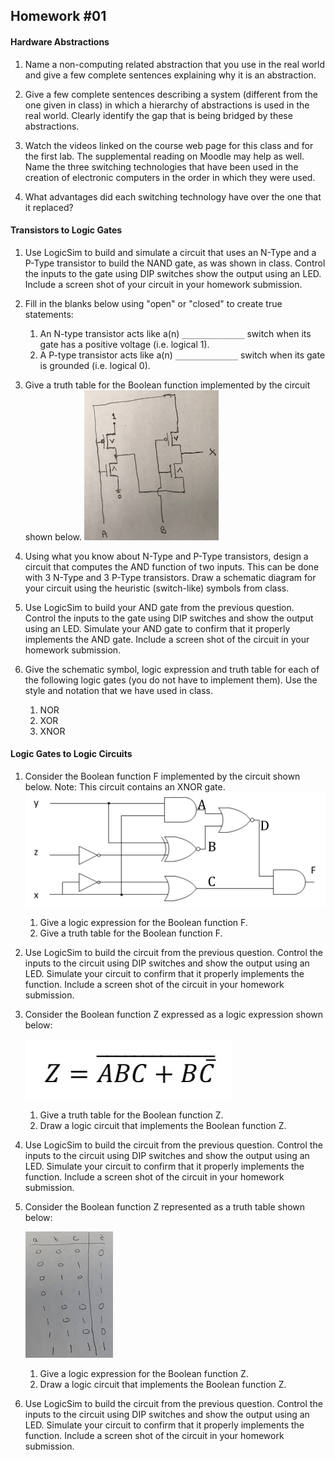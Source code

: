 ## Homework #01

#### Hardware Abstractions

1. Name a non-computing related abstraction that you use in the real world and give a few complete sentences explaining why it is an abstraction.

1. Give a few complete sentences describing a system (different from the one given in class) in which a hierarchy of abstractions is used in the real world.  Clearly identify the gap that is being bridged by these abstractions.

1. Watch the videos linked on the course web page for this class and for the first lab.  The supplemental reading on Moodle may help as well. Name the three switching technologies that have been used in the creation of electronic computers in the order in which they were used.

1. What advantages did each switching technology have over the one that it replaced?

#### Transistors to Logic Gates

1. Use LogicSim to build and simulate a circuit that uses an N-Type and a P-Type transistor to build the NAND gate, as was shown in class. Control the inputs to the gate using DIP switches show the output using an LED.  Include a screen shot of your circuit in your homework submission.

1. Fill in the blanks below using "open" or "closed" to create true statements:
   1. An N-type transistor acts like a(n) `______________` switch when its gate has a positive voltage (i.e. logical 1).
   1. A P-type transistor acts like a(n) `______________` switch when its gate is grounded (i.e. logical 0).

1. Give a truth table for the Boolean function implemented by the circuit shown below.
   ![CMOS Logic Circuit](hw01-cmoslogic.jpeg)

1. Using what you know about N-Type and P-Type transistors, design a circuit that computes the AND function of two inputs.  This can be done with 3 N-Type and 3 P-Type transistors. Draw a schematic diagram for your circuit using the heuristic (switch-like) symbols from class.

1. Use LogicSim to build your AND gate from the previous question. Control the inputs to the gate using DIP switches and show the output using an LED. Simulate your AND gate to confirm that it properly implements the AND gate. Include a screen shot of the circuit in your homework submission.

1. Give the schematic symbol, logic expression and truth table for each of the following logic gates (you do not have to implement them). Use the style and notation that we have used in class.
   1. NOR
   1. XOR
   1. XNOR

#### Logic Gates to Logic Circuits

1. Consider the Boolean function F implemented by the circuit shown below. Note: This circuit contains an XNOR gate.
   ![Logic Circuit](hw01-circuit.jpeg)

   1. Give a logic expression for the Boolean function F.
   1. Give a truth table for the Boolean function F.

1. Use LogicSim to build the circuit from the previous question. Control the inputs to the circuit using DIP switches and show the output using an LED. Simulate your circuit to confirm that it properly implements the function. Include a screen shot of the circuit in your homework submission.

1. Consider the Boolean function Z expressed as a logic expression shown below:  

   ![Logic Expression](hw01-expression.jpeg)

   1. Give a truth table for the Boolean function Z.
   1. Draw a logic circuit that implements the Boolean function Z.

1. Use LogicSim to build the circuit from the previous question. Control the inputs to the circuit using DIP switches and show the output using an LED. Simulate your circuit to confirm that it properly implements the function. Include a screen shot of the circuit in your homework submission.

1. Consider the Boolean function Z represented as a truth table shown below:

   ![Truth Table](hw01-truthtable.jpeg)

   1. Give a logic expression for the Boolean function Z.
   1. Draw a logic circuit that implements the Boolean function Z.

1. Use LogicSim to build the circuit from the previous question. Control the inputs to the circuit using DIP switches and show the output using an LED. Simulate your circuit to confirm that it properly implements the function. Include a screen shot of the circuit in your homework submission.
